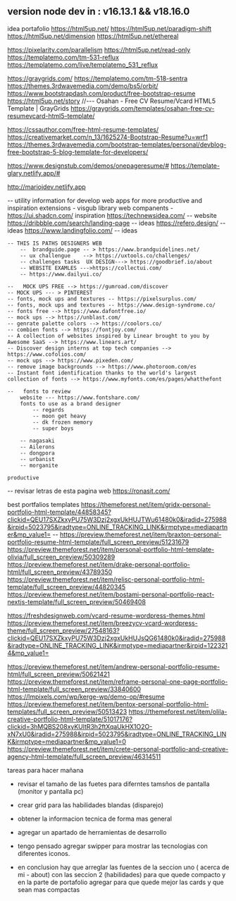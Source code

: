 version node 
dev in : v16.13.1 && v18.16.0
----------------

idea portafolio
https://html5up.net/
https://html5up.net/paradigm-shift
https://html5up.net/dimension
https://html5up.net/ethereal

https://pixelarity.com/parallelism
https://html5up.net/read-only
https://templatemo.com/tm-531-reflux
https://templatemo.com/live/templatemo_531_reflux

https://graygrids.com/
https://templatemo.com/tm-518-sentra
https://themes.3rdwavemedia.com/demo/bs5/orbit/
https://www.bootstrapdash.com/product/free-bootstrap-resume
https://html5up.net/story
//---
Osahan - Free CV Resume/Vcard HTML5 Template | GrayGrids
https://graygrids.com/templates/osahan-free-cv-resumevcard-html5-template/


https://cssauthor.com/free-html-resume-templates/
https://creativemarket.com/n_13/1625274-Bootstrap-Resume?u=wrf1
https://themes.3rdwavemedia.com/bootstrap-templates/personal/devblog-free-bootstrap-5-blog-template-for-developers/

https://www.designstub.com/demos/onepageresume/#
https://template-glary.netlify.app/#
<!-- mi apppp -->
http://mariojdev.netlify.app


-- utility information for develop web apps for more productive and inspiration
    extensions - visgub
    library web companents - https://ui.shadcn.com/
    inspiration
    https://technewsidea.com/ -- website
    https://dribbble.com/search/landing-page -- ideas
    https://refero.design/ -- ideas
    https://www.landingfolio.com/ -- ideas

    -- THIS IS PATHS DESIGNERS WEB    
        --  brandguide.page -- > https://www.brandguidelines.net/
        -- ux challengue    --> https://uxtools.co/challenges/
        -- challenges tasks  UX DESIGN---> https://goodbrief.io/about
        -- WEBSITE EXAMLES --->https://collectui.com/
        -- https://www.dailyui.co/
    
    --   MOCK UPS FREE --> https://gumroad.com/discover
    -- MOCK UPS --- > PINTEREST
    -- fonts, mock ups and textures -- https://pixelsurplus.com/
    -- fonts, mock ups and textures -- https://www.design-syndrome.co/
    -- fonts free --> https://www.dafontfree.io/
    -- mock ups --> https://unblast.com/
    -- genrate palette colors --> https://coolors.co/
    -- combien fonts --> https://fontjoy.com/
    -- A collection of websites inspired by Linear brought to you by Awesome SaaS --> https://www.linears.art/
    -- Discover design interns at top tech companies --> https://www.cofolios.com/
    -- mock ups --> https://www.pixeden.com/
    -- remove image backgrounds --> https://www.photoroom.com/es
    -- Instant font identification thanks to the world's largest collection of fonts --> https://www.myfonts.com/es/pages/whatthefont

    --   fonts to review 
        website --- https://www.fontshare.com/
        fonts to use as a brand designer
            -- regards
            -- moon get heavy
            -- dk frozen memory
            -- super boys

        -- nagasaki
        -- Ailerons
        -- dongpora
        -- urbanist
        -- morganite

    productive  


-- revisar letras de esta pagina web https://ronasit.com/

best portfalios templates
https://themeforest.net/item/gridx-personal-portfolio-html-template/44858345?clickid=QEU17SXZkxyPU75W3Dzj2xgxUkHUJTWu61480k0&iradid=275988&irpid=5023795&iradtype=ONLINE_TRACKING_LINK&irmptype=mediapartner&mp_value1=
-- https://preview.themeforest.net/item/braxton-personal-portfolio-resume-html-template/full_screen_preview/51231679
https://preview.themeforest.net/item/personal-portfolio-html-template-olivia/full_screen_preview/50309289
https://preview.themeforest.net/item/drake-personal-portfolio-html/full_screen_preview/43789350
https://preview.themeforest.net/item/relisc-personal-portfolio-html-template/full_screen_preview/44820345
https://preview.themeforest.net/item/bostami-personal-portfolio-react-nextjs-template/full_screen_preview/50469408

https://freshdesignweb.com/vcard-resume-wordpress-themes.html
https://preview.themeforest.net/item/breezycv-vcard-wordpress-theme/full_screen_preview/27548163?clickid=QEU17SXZkxyPU75W3Dzj2xgxUkHUJsQG61480k0&iradid=275988&iradtype=ONLINE_TRACKING_LINK&irmptype=mediapartner&irpid=1223214&mp_value1=

https://preview.themeforest.net/item/andrew-personal-portfolio-resume-html/full_screen_preview/50621421
https://preview.themeforest.net/item/reframe-personal-one-page-portfolio-html-template/full_screen_preview/33840600
https://lmpixels.com/wp/kerge-wp/demo-op/#resume
https://preview.themeforest.net/item/bentox-personal-portfolio-html-templates/full_screen_preview/50513423
https://themeforest.net/item/olila-creative-portfolio-html-template/51017176?clickid=3hMQBS208xyKUltR3h2ftXqaUkHX1O2O-xN7xU0&iradid=275988&irpid=5023795&iradtype=ONLINE_TRACKING_LINK&irmptype=mediapartner&mp_value1=0
https://preview.themeforest.net/item/crete-personal-portfolio-and-creative-agency-html-template/full_screen_preview/46314511

tareas para hacer mañana

- revisar el tamaño de las fuetes para diferntes tamsños de pantalla (monitor y pantalla pc)
- crear grid para las habilidades blandas (disparejo)
- obtener la informacion tecnica de forma mas general
- agregar un apartado de herramientas de desarrollo
- tengo pensado agregar swipper para mostrar las tecnologias con diferentes iconos.

- en conclusion hay que arreglar las fuentes de la seccion uno ( acerca de mi - about) con las seccion 2 (habilidades) para que quede compacto y en la parte de portafolio agregar para que quede mejor las cards y que sean mas compactas

